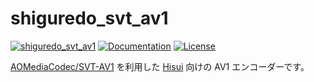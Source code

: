 shiguredo_svt_av1
=================

[![shiguredo_svt_av1](https://img.shields.io/crates/v/shiguredo_svt_av1.svg)](https://crates.io/crates/shiguredo_svt_av1)
[![Documentation](https://docs.rs/shiguredo_svt_av1/badge.svg)](https://docs.rs/shiguredo_svt_av1)
[![License](https://img.shields.io/badge/License-Apache%202.0-blue.svg)](https://opensource.org/licenses/Apache-2.0)

[AOMediaCodec/SVT-AV1] を利用した [Hisui] 向けの AV1 エンコーダーです。

[AOMediaCodec/SVT-AV1]: https://gitlab.com/AOMediaCodec/SVT-AV1
[Hisui]: https://github.com/shiguredo/hisui
